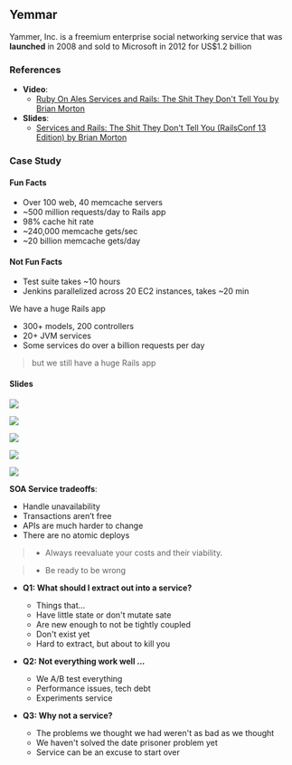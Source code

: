 ## Yemmar

Yammer, Inc. is a freemium enterprise social networking service that was **launched** in 2008 and sold to Microsoft in 2012 for US$1.2 billion

### References
- **Video**:
  - [Ruby On Ales Services and Rails: The Shit They Don't Tell You by Brian Morton](https://www.youtube.com/watch?v=6OWHGGCj_yU)
- **Slides**:
  - [Services and Rails: The Shit They Don't Tell You (RailsConf 13 Edition) by Brian Morton](https://speakerdeck.com/bmorton/services-and-rails-the-shit-they-dont-tell-you-railsconf-13-edition)

### Case Study

#### Fun Facts
- Over 100 web, 40 memcache servers
- ~500 million requests/day to Rails app
- 98% cache hit rate
- ~240,000 memcache gets/sec
- ~20 billion memcache gets/day

#### Not Fun Facts
- Test suite takes ~10 hours
- Jenkins parallelized across 20 EC2 instances, takes ~20 min

We have a huge Rails app
- 300+ models, 200 controllers
- 20+ JVM services
- Some services do over a billion requests per day

> but we still have a huge Rails app

#### Slides

![](images/yammer/pic1.jpg)

![](images/yammer/pic2.jpg)

![](images/yammer/pic3.jpg)

![](images/yammer/pic4.jpg)

![](images/yammer/pic5.jpg)

**SOA Service tradeoffs**:
- Handle unavailability
- Transactions aren’t free
- APIs are much harder to change
- There are no atomic deploys


> - Always reevaluate your costs and their viability.

> - Be ready to be wrong


- **Q1: What should I extract out into a service?**
  - Things that...
  - Have little state or don't mutate sate
  - Are new enough to not be tightly coupled
  - Don't exist yet
  - Hard to extract, but about to kill you


- **Q2: Not everything work well ...**
  - We A/B test everything
  - Performance issues, tech debt
  - Experiments service


- **Q3: Why not a service?**
  - The problems we thought we had weren't as bad as we thought
  - We haven't solved the date prisoner problem yet
  - Service can be an excuse to start over
